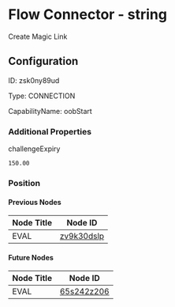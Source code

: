 # Flow Connector - string 
Create Magic Link
## Configuration
ID:  zsk0ny89ud

Type: CONNECTION 

CapabilityName: oobStart






### Additional Properties
challengeExpiry
```float64 
150.00
```





### Position

#### Previous Nodes
| Node Title | Node ID |
| :------------- | ------------ |
| EVAL | [zv9k30dslp](./zv9k30dslp.md) | 
 
 #### Future Nodes
| Node Title | Node ID |
| :------------- | ------------ |
| EVAL |[65s242z206](./65s242z206.md) | 